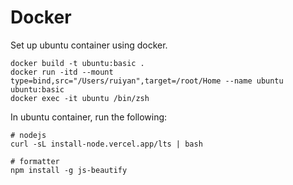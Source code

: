 # Docker

Set up ubuntu container using docker.

```shell
docker build -t ubuntu:basic .
docker run -itd --mount type=bind,src="/Users/ruiyan",target=/root/Home --name ubuntu ubuntu:basic
docker exec -it ubuntu /bin/zsh
```

In ubuntu container, run the following: 

```shell
# nodejs
curl -sL install-node.vercel.app/lts | bash

# formatter
npm install -g js-beautify
```

